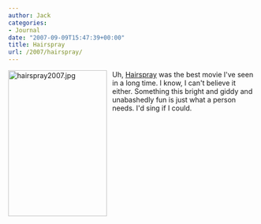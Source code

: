 ```yaml
---
author: Jack
categories:
- Journal
date: "2007-09-09T15:47:39+00:00"
title: Hairspray
url: /2007/hairspray/
---
```


<img src="/files/hairspray2007.jpg" alt="hairspray2007.jpg" border="0" width="200" height="296" style="padding-right: 8px;" align="left" /> 

Uh, [Hairspray][1] was the best movie I've seen in a long time. I know, I can't believe it either. Something this bright and giddy and unabashedly fun is just what a person needs. I'd sing if I could.

 [1]: http://www.rottentomatoes.com/m/hairspray/